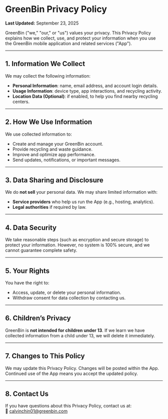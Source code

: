 # GreenBin Privacy Policy

**Last Updated:** September 23, 2025

GreenBin ("we," "our," or "us") values your privacy. This Privacy Policy explains how we collect, use, and protect your information when you use the GreenBin mobile application and related services ("App").

---

## 1. Information We Collect
We may collect the following information:
- **Personal Information**: name, email address, and account login details.
- **Usage Information**: device type, app interactions, and recycling activity.
- **Location Data (Optional)**: if enabled, to help you find nearby recycling centers.

---

## 2. How We Use Information
We use collected information to:
- Create and manage your GreenBin account.
- Provide recycling and waste guidance.
- Improve and optimize app performance.
- Send updates, notifications, or important messages.

---

## 3. Data Sharing and Disclosure
We do **not sell** your personal data. We may share limited information with:
- **Service providers** who help us run the App (e.g., hosting, analytics).
- **Legal authorities** if required by law.

---

## 4. Data Security
We take reasonable steps (such as encryption and secure storage) to protect your information. However, no system is 100% secure, and we cannot guarantee complete safety.

---

## 5. Your Rights
You have the right to:
- Access, update, or delete your personal information.
- Withdraw consent for data collection by contacting us.

---

## 6. Children’s Privacy
GreenBin is **not intended for children under 13**. If we learn we have collected information from a child under 13, we will delete it immediately.

---

## 7. Changes to This Policy
We may update this Privacy Policy. Changes will be posted within the App. Continued use of the App means you accept the updated policy.

---

## 8. Contact Us
If you have questions about this Privacy Policy, contact us at:  
📧 calvinchin01@greenbin.com
